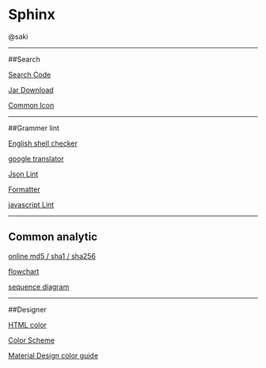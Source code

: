 # Sphinx

@saki

---
##Search

[Search Code](https://searchcode.com/)

[Jar Download](http://www.java2s.com/)

[Common Icon](http://www.iconpng.com/)

---
##Grammer lint

[English shell checker](http://www.reverso.net/spell-checker/english-spelling-grammar/)

[google translator](https://translate.google.com.hk/)

[Json Lint](http://jsonlint.com/)

[Formatter](http://www.freeformatter.com/json-formatter.html)

[javascript Lint](http://jsbeautifier.org/)



---
## Common analytic

[online md5 / sha1 / sha256](http://onlinemd5.com)

[flowchart](http://adrai.github.io/flowchart.js/)

[sequence diagram](http://bramp.github.io/js-sequence-diagrams/)



---
##Designer

[HTML color](http://html-color-codes.info/chinese/)

[Color Scheme](http://www.peise.net/tools/web/)

[Material Design color guide](http://www.google.com/design/spec/style/color.html#color-color-palette)


